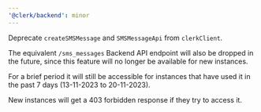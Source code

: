 ```yaml
---
'@clerk/backend': minor
---
```


Deprecate `createSMSMessage` and `SMSMessageApi` from `clerkClient`.

The equivalent `/sms_messages` Backend API endpoint will also be dropped in the future, since this feature will no longer be available for new instances.

For a brief period it will still be accessible for instances that have used it in the past 7
days (13-11-2023 to 20-11-2023).

New instances will get a 403 forbidden response if they try to access it.
